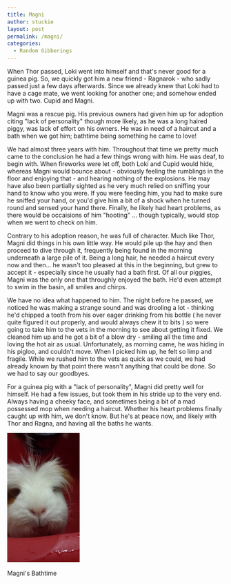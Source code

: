 ```yaml
---
title: Magni
author: stuckie
layout: post
permalink: /magni/
categories:
  - Random Gibberings
---
```

When Thor passed, Loki went into himself and that's never good for a guinea pig. So, we quickly got him a new friend - Ragnarok - who sadly passed just a few days afterwards. Since we already knew that Loki had to have a cage mate, we went looking for another one; and somehow ended up with two. Cupid and Magni.

Magni was a rescue pig. His previous owners had given him up for adoption citing "lack of personality" though more likely, as he was a long haired piggy, was lack of effort on his owners. He was in need of a haircut and a bath when we got him; bathtime being something he came to love!

We had almost three years with him. Throughout that time we pretty much came to the conclusion he had a few things wrong with him. He was deaf, to begin with. When fireworks were let off, both Loki and Cupid would hide, whereas Magni would bounce about - obviously feeling the rumblings in the floor and enjoying that - and hearing nothing of the explosions. He may have also been partially sighted as he very much relied on sniffing your hand to know who you were. If you were feeding him, you had to make sure he sniffed your hand, or you'd give him a bit of a shock when he turned round and sensed your hand there. Finally, he likely had heart problems, as there would be occaisions of him "hooting" ... though typically, would stop when we went to check on him.

Contrary to his adoption reason, he was full of character. Much like Thor, Magni did things in his own little way. He would pile up the hay and then proceed to dive through it, frequently being found in the morning underneath a large pile of it. Being a long hair, he needed a haircut every now and then... he wasn't too pleased at this in the beginning, but grew to accept it - especially since he usually had a bath first. Of all our piggies, Magni was the only one that throughly enjoyed the bath. He'd even attempt to swim in the basin, all smiles and chirps.

We have no idea what happened to him. The night before he passed, we noticed he was making a strange sound and was drooling a lot - thinking he'd chipped a tooth from his over eager drinking from his bottle ( he never quite figured it out properly, and would always chew it to bits ) so were going to take him to the vets in the morning to see about getting it fixed. We cleaned him up and he got a bit of a blow dry - smiling all the time and loving the hot air as usual. 
Unfortunately, as morning came, he was hiding in his pigloo, and couldn't move. When I picked him up, he felt so limp and fragile. While we rushed him to the vets as quick as we could, we had already known by that point there wasn't anything that could be done. So we had to say our goodbyes.

For a guinea pig with a "lack of personality", Magni did pretty well for himself. He had a few issues, but took them in his stride up to the very end. Always having a cheeky face, and sometimes being a bit of a mad possessed mop when needing a haircut. Whether his heart problems finally caught up with him, we don't know. But he's at peace now, and likely with Thor and Ragna, and having all the baths he wants.

<div id="attachment_666" style="width: 178px" class="wp-caption aligncenter">
  <a href="/magni/bathtime.jpg"><img src="/magni/bathtime.jpg" alt="Magni's Bathtime" width="168" height="300" /></a>
  
  <p class="wp-caption-text">
    Magni's Bathtime
  </p>
</div>
